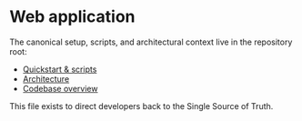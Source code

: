# Web application

The canonical setup, scripts, and architectural context live in the repository root:

- [Quickstart & scripts](../README.md)
- [Architecture](../docs/ARCHITECTURE.md)
- [Codebase overview](../docs/CODEBASE_OVERVIEW.md)

This file exists to direct developers back to the Single Source of Truth.
